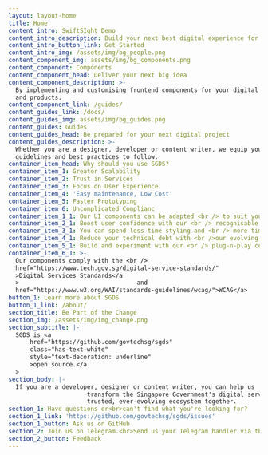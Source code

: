 ```yaml
---
layout: layout-home
title: Home
content_intro: SwiftSIght Demo
content_intro_description: Build your next best digital experience for Singapore
content_intro_button_link: Get Started
content_intro_img: /assets/img/bg_people.png
content_component_img: assets/img/bg_components.png
content_component: Components
content_component_head: Deliver your next big idea
content_component_description: >-
  By implementing and customising frontend components for your digital services
  and products.
content_component_link: /guides/
content_guides_link: /docs/
content_guides_img: assets/img/bg_guides.png
content_guides: Guides
content_guides_head: Be prepared for your next digital project
content_guides_description: >-
  Whether you are a designer, developer or content writer, we equip you with
  guidelines and best practices to follow.
container_item_head: Why should you use SGDS?
container_item_1: Greater Scalability
container_item_2: Trust in Services
container_item_3: Focus on User Experience
container_item_4: 'Easy maintenance, Low Cost'
container_item_5: Faster Prototyping
container_item_6: Uncomplicated Complianc
container_item_1_1: Our UI components can be adapted <br /> to suit your users’ needs
container_item_2_1: Boost user confidence with our <br /> recognisable design patterns
container_item_3_1: You can spend less time styling and <br /> more time crafting user flows
container_item_4_1: Reduce your technical debt with <br />our evolving design choices
container_item_5_1: Build and experiment with our <br /> plug-n-play components
container_item_6_1: >-
  Our components comply with the <br />                                 <a
  href="https://www.tech.gov.sg/digital-service-standards/"                                    
  >Digital Services Standards</a                                
  >                                 and                                 <a
  href="https://www.w3.org/WAI/standards-guidelines/wcag/">WCAG</a>
button_1: Learn more about SGDS
button_1_link: /about/
section_title: Be Part of the Change
section_img: /assets/img/img_change.png
section_subtitle: |-
  SGDS is <a
      href="https://github.com/govtechsg/sgds"
      class="has-text-white"
      style="text-decoration: underline"
      >open source.</a
  >
section_body: |-
  If you are a developer, designer or content writer, you can help us
                      transform the Singapore Government's digital services. Let's build a
                      trusted, ever-evolving ecosystem together.
section_1: Have questions or<br>can't find what you're looking for?
section_1_link: 'https://github.com/govtechsg/sgds/issues'
section_1_button: Ask us on GitHub
section_2: Join us on Telegram.<br>Send us your Telegram handler via the feedback form
section_2_button: Feedback
---
```

